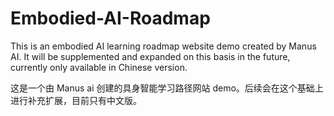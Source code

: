 # Embodied-AI-Roadmap
This is an embodied AI learning roadmap website demo created by Manus AI. It will be supplemented and expanded on this basis in the future, currently only available in Chinese version.

这是一个由 Manus ai 创建的具身智能学习路径网站 demo。后续会在这个基础上进行补充扩展，目前只有中文版。
